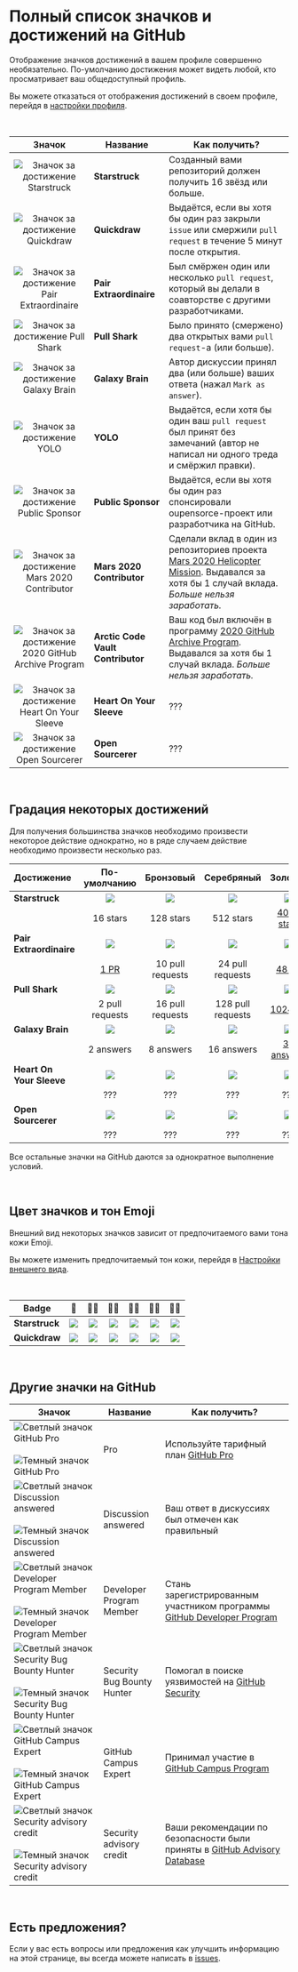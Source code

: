 # Полный список значков и достижений на GitHub

Отображение значков достижений в вашем профиле совершенно необязательно. По-умолчанию достижения может видеть любой, кто просматривает ваш общедоступный профиль.

Вы можете отказаться от отображения достижений в своем профиле, перейдя в [настройки профиля](https://github.com/settings).

<br>

|                                 Значок                                 | Название                          | Как получить?                                                                                                                                                                                                           |
|:----------------------------------------------------------------------:|-----------------------------------|-------------------------------------------------------------------------------------------------------------------------------------------------------------------------------------------------------------------------|
|             ![Значок за достижение Starstruck][ss-default]             | **Starstruck**                    | Созданный вами репозиторий должен получить <span class="fw-bold">16 звёзд</span> или больше.                                                                                                                            |
|              ![Значок за достижение Quickdraw][quickdraw]              | **Quickdraw**                     | Выдаётся, если вы хотя бы один раз закрыли `issue` или смержили `pull request` <span class="fw-bold">в течение 5 минут</span> после открытия.                                                                           |
|        ![Значок за достижение Pair Extraordinaire][pe-default]         | **Pair Extraordinaire**           | Был смёржен один или несколько `pull request`, который вы делали в соавторстве с другими разработчиками.                                                                                                                |
|             ![Значок за достижение Pull Shark][ps-default]             | **Pull Shark**                    | Было принято (смержено) два открытых вами `pull request`-а (или больше).                                                                                                                                                |
|            ![Значок за достижение Galaxy Brain][gb-default]            | **Galaxy Brain**                  | Автор дискуссии принял два (или больше) ваших ответа (нажал `Mark as answer`).                                                                                                                                          |
|                   ![Значок за достижение YOLO][yolo]                   | **YOLO**                          | Выдаётся, если хотя бы один ваш `pull request` был принят без замечаний (автор не написал ни одного треда и смёржил правки).                                                                                            |
|         ![Значок за достижение Public Sponsor][public-sponsor]         | **Public Sponsor**                | Выдаётся, если вы хотя бы один раз спонсировали oupensorce-проект или разработчика на GitHub.                                                                                                                           |
|        ![Значок за достижение Mars 2020 Contributor][mars-2020]        | **Mars 2020 Contributor**         | Сделали вклад в один из репозиториев проекта <a href="https://github.com/readme/featured/nasa-ingenuity-helicopter">Mars 2020 Helicopter Mission</a>. Выдавался за хотя бы 1 случай вклада. *Больше нельзя заработать.* |
| ![Значок за достижение 2020 GitHub Archive Program][arctic-code-vault] | **Arctic Code Vault Contributor** | Ваш код был включён в программу <a href="https://archiveprogram.github.com">2020 GitHub Archive Program</a>. Выдавался за хотя бы 1 случай вклада. *Больше нельзя заработать.*                                          |
|       ![Значок за достижение Heart On Your Sleeve][hoys-default]       | **Heart On Your Sleeve**          | ???                                                                                                                                                                                                                     |
|           ![Значок за достижение Open Sourcerer][os-default]           | **Open Sourcerer**                | ???                                                                                                                                                                                                                     |

<!-- Значки не имеющие градаций по уровням -->
[quickdraw]: https://github.githubassets.com/images/modules/profile/achievements/quickdraw-default.png
[yolo]: https://github.githubassets.com/images/modules/profile/achievements/yolo-default.png
[public-sponsor]: https://github.githubassets.com/images/modules/profile/achievements/public-sponsor-default.png
[mars-2020]: https://github.githubassets.com/images/modules/profile/achievements/mars-2020-contributor-default.png
[arctic-code-vault]: https://github.githubassets.com/images/modules/profile/achievements/arctic-code-vault-contributor-default.png

<br>

## Градация некоторых достижений

Для получения большинства значков необходимо произвести некоторое действие однократно, но в ряде случаем действие
необходимо произвести несколько раз.

| Достижение               |   По-умолчанию    |    Бронзовый     |    Серебряный     |        Золотой        |
|:-------------------------|:-----------------:|:----------------:|:-----------------:|:---------------------:|
| **Starstruck**           |  ![][ss-default]  |  ![][ss-bronze]  |  ![][ss-silver]   |     ![][ss-gold]      |
|                          |     16 stars      |    128 stars     |     512 stars     | [4096 stars][ss-4096] |
| **Pair Extraordinaire**  |  ![][pe-default]  |  ![][pe-bronze]  |  ![][pe-silver]   |     ![][pe-gold]      |
|                          |   [1 PR][pe-1]    | 10 pull requests | 24 pull requests  |    [48 PR][pe-48]     |
| **Pull Shark**           |  ![][ps-default]  |  ![][ps-bronze]  |  ![][ps-silver]   |     ![][ps-gold]      |
|                          |  2 pull requests  | 16 pull requests | 128 pull requests |  [1024 PR][ps-1024]   |
| **Galaxy Brain**         |  ![][gb-default]  |  ![][gb-bronze]  |  ![][gb-silver]   |     ![][gb-gold]      |
|                          |     2 answers     |    8 answers     |    16 answers     |  [32 answers][gb-32]  |
| **Heart On Your Sleeve** | ![][hoys-default] | ![][hoys-bronze] | ![][hoys-silver]  |    ![][hoys-gold]     | 
|                          |        ???        |       ???        |        ???        |          ???          |
| **Open Sourcerer**       |  ![][os-default]  |  ![][os-bronze]  |  ![][os-silver]   |     ![][os-gold]      | 
|                          |        ???        |       ???        |        ???        |          ???          |

Все остальные значки на GitHub даются за однократное выполнение условий.

<!-- Ссылки на изображения значков Starstruck -->
[ss-default]: https://github.githubassets.com/images/modules/profile/achievements/starstruck-default.png
[ss-bronze]: https://github.githubassets.com/images/modules/profile/achievements/starstruck-bronze.png
[ss-silver]: https://github.githubassets.com/images/modules/profile/achievements/starstruck-silver.png
[ss-gold]: https://github.githubassets.com/images/modules/profile/achievements/starstruck-gold.png

<!-- Ссылки на примеры достижений Starstruck (разных уровней) -->
[ss-4096]: https://github.com/torvalds?achievement=starstruck&tab=achievements

<!-- Ссылки на изображения значков Pair Extraordinaire -->
[pe-default]: https://github.githubassets.com/images/modules/profile/achievements/pair-extraordinaire-default.png
[pe-bronze]: https://github.githubassets.com/images/modules/profile/achievements/pair-extraordinaire-bronze.png
[pe-silver]: https://github.githubassets.com/images/modules/profile/achievements/pair-extraordinaire-silver.png
[pe-gold]: https://github.githubassets.com/images/modules/profile/achievements/pair-extraordinaire-gold.png

<!-- Ссылки на примеры достижений Pair Extraordinaire (разных уровней) -->
[pe-1]: https://github.com/gomzyakov?achievement=pair-extraordinaire&tab=achievements
[pe-48]: https://github.com/Rongronggg9?achievement=pair-extraordinaire&tab=achievements

<!-- Ссылки на изображения значков Pull Shark -->
[ps-default]: https://github.githubassets.com/images/modules/profile/achievements/pull-shark-default.png
[ps-bronze]: https://github.githubassets.com/images/modules/profile/achievements/pull-shark-bronze.png
[ps-silver]: https://github.githubassets.com/images/modules/profile/achievements/pull-shark-silver.png
[ps-gold]: https://github.githubassets.com/images/modules/profile/achievements/pull-shark-gold.png

<!-- Ссылки на примеры достижений Pull Shark (разных уровней) -->
[ps-1024]: https://github.com/ljharb?achievement=pull-shark&tab=achievements

<!-- Ссылки на изображения значков Galaxy Brain -->
[gb-default]: https://github.githubassets.com/images/modules/profile/achievements/galaxy-brain-default.png
[gb-bronze]: https://github.githubassets.com/images/modules/profile/achievements/galaxy-brain-bronze.png
[gb-silver]: https://github.githubassets.com/images/modules/profile/achievements/galaxy-brain-silver.png
[gb-gold]: https://github.githubassets.com/images/modules/profile/achievements/galaxy-brain-gold.png

<!-- Ссылки на примеры достижений Galaxy Brain (разных уровней) -->
[gb-32]: https://github.com/ljharb?achievement=galaxy-brain&tab=achievements

<!-- Ссылки на изображения значков Heart On Your Sleeve -->
[hoys-default]: https://github.githubassets.com/images/modules/profile/achievements/heart-on-your-sleeve-default.png
[hoys-bronze]: https://github.githubassets.com/images/modules/profile/achievements/heart-on-your-sleeve-bronze.png
[hoys-silver]: https://github.githubassets.com/images/modules/profile/achievements/heart-on-your-sleeve-silver.png
[hoys-gold]: https://github.githubassets.com/images/modules/profile/achievements/heart-on-your-sleeve-gold.png

<!-- Ссылки на изображения значков Open Sourcerer -->
[os-default]: https://github.githubassets.com/images/modules/profile/achievements/open-sourcerer-default.png
[os-bronze]: https://github.githubassets.com/images/modules/profile/achievements/open-sourcerer-bronze.png
[os-silver]: https://github.githubassets.com/images/modules/profile/achievements/open-sourcerer-silver.png
[os-gold]: https://github.githubassets.com/images/modules/profile/achievements/open-sourcerer-gold.png

<br>

## Цвет значков и тон Emoji

Внешний вид некоторых значков зависит от предпочитаемого вами тона кожи Emoji.

Вы можете изменить предпочитаемый тон кожи, перейдя в [Настройки внешнего вида](https://github.com/settings/appearance).

<br>

| **Badge**      |       👋       |     👋🏻     |        👋🏼         |     👋🏽      |        👋🏾        |    👋🏿     |
|----------------|:--------------:|:------------:|:-------------------:|:-------------:|:------------------:|:-----------:|
| **Starstruck** | ![][s-default] | ![][s-light] | ![][s-light-medium] | ![][s-medium] | ![][s-medium-dark] | ![][s-dark] |
| **Quickdraw**  | ![][q-default] | ![][q-light] | ![][q-light-medium] | ![][q-medium] | ![][q-medium-dark] | ![][q-dark] |

<!-- Ссылки на зветовые вариации значков Starstruck -->
[s-default]: https://github.githubassets.com/images/modules/profile/achievements/starstruck-default.png
[s-light]: https://github.githubassets.com/images/modules/profile/achievements/starstruck-default--light.png
[s-light-medium]: https://github.githubassets.com/images/modules/profile/achievements/starstruck-default--light-medium.png
[s-medium]: https://github.githubassets.com/images/modules/profile/achievements/starstruck-default--medium.png
[s-medium-dark]: https://github.githubassets.com/images/modules/profile/achievements/starstruck-default--medium-dark.png
[s-dark]: https://github.githubassets.com/images/modules/profile/achievements/starstruck-default--dark.png

<!-- Ссылки на зветовые вариации значков Quickdraw -->
[q-default]: https://github.githubassets.com/images/modules/profile/achievements/quickdraw-default.png
[q-light]: https://github.githubassets.com/images/modules/profile/achievements/quickdraw-default--light.png
[q-light-medium]: https://github.githubassets.com/images/modules/profile/achievements/quickdraw-default--light-medium.png
[q-medium]: https://github.githubassets.com/images/modules/profile/achievements/quickdraw-default--medium.png
[q-medium-dark]: https://github.githubassets.com/images/modules/profile/achievements/quickdraw-default--medium-dark.png
[q-dark]: https://github.githubassets.com/images/modules/profile/achievements/quickdraw-default--dark.png

<br>

## Другие значки на GitHub

<table class="table table-bordered">
<thead>
    <tr>
      <th scope="col">Значок</th>
      <th scope="col">Название</th>
      <th scope="col">Как получить?</th>
    </tr>
  </thead>
  <tbody>
    <tr>
      <td>
        <img alt="Светлый значок GitHub Pro" src="https://user-images.githubusercontent.com/65187002/173065531-57dbf8b1-7eb7-4d46-81bf-f2d18c7c9112.svg#gh-dark-mode-only">&nbsp;
        <img alt="Темный значок GitHub Pro" src="https://user-images.githubusercontent.com/65187002/173065669-d1fdb5a7-8895-43cc-8dea-72a511a37e86.svg#gh-light-mode-only">
        </td>
      <td class="fw-bold">Pro</td>
      <td>Используйте тарифный план <a href="https://docs.github.com/en/get-started/learning-about-github/githubs-products#github-pro">GitHub Pro</a></td>
    </tr>
    <tr>
      <td>
        <img alt="Светлый значок Discussion answered" src="https://user-images.githubusercontent.com/65187002/173078083-15a75f15-b040-4a92-8d70-561a206d9fd9.svg#gh-dark-mode-only">&nbsp;
        <img alt="Темный значок Discussion answered" src="https://user-images.githubusercontent.com/65187002/173078106-28bea542-4620-46ee-837d-defda3e44ca6.svg#gh-light-mode-only">
        </td>
      <td class="fw-bold">Discussion answered</td>
      <td>Ваш ответ в дискуссиях был отмечен как правильный</td>
    </tr>
    <tr>
      <td>
        <img alt="Светлый значок Developer Program Member" src="https://user-images.githubusercontent.com/65187002/173079579-3c393d22-7a13-4e7d-87b8-341fb613d52b.svg#gh-dark-mode-only">&nbsp;
        <img alt="Темный значок Developer Program Member" src="https://user-images.githubusercontent.com/65187002/173079614-33f43a97-1cc2-4228-85e3-ef43836e17c2.svg#gh-light-mode-only">
        </td>
      <td class="fw-bold">Developer Program Member</td>
      <td>Стань зарегистрированным участником программы <a href="https://docs.github.com/en/developers/overview/github-developer-program">GitHub Developer Program</a></td>
    </tr>
    <tr>
      <td>
        <img alt="Светлый значок Security Bug Bounty Hunter" src="https://user-images.githubusercontent.com/65187002/173081624-93e3cf1f-50b7-45a4-82b7-1954f66368b9.svg#gh-dark-mode-only">&nbsp;
        <img alt="Темный значок Security Bug Bounty Hunter" src="https://user-images.githubusercontent.com/65187002/173081657-e500d72c-9247-44c2-a3d3-2deff30e1ae7.svg#gh-light-mode-only">
        </td>
      <td class="fw-bold">Security Bug Bounty Hunter</td>
      <td>Помогал в поиске уязвимостей на <a href="https://bounty.github.com">GitHub Security</a></td>
    </tr>
    <tr>
      <td>
        <img alt="Светлый значок GitHub Campus Expert" src="https://user-images.githubusercontent.com/65187002/173082819-b3625c23-bfd6-4492-b828-56ed91c45f52.svg#gh-dark-mode-only">&nbsp;
        <img alt="Темный значок GitHub Campus Expert" src="https://user-images.githubusercontent.com/65187002/173082836-08be81fe-13b7-4acf-9096-e5241d76f237.svg#gh-light-mode-only">
        </td>
      <td class="fw-bold">GitHub Campus Expert</td>
      <td>Принимал участие в <a href="https://education.github.com/experts">GitHub Campus Program</a></td>
    </tr>
    <tr>
      <td>
        <img alt="Светлый значок Security advisory credit" src="https://user-images.githubusercontent.com/65187002/173084051-79a0a626-1c1a-4d60-afdf-50ad001d7b21.svg#gh-dark-mode-only">&nbsp;
        <img alt="Темный значок Security advisory credit" src="https://user-images.githubusercontent.com/65187002/173084071-5f321da2-b2a9-490b-a524-1b21fa384d7e.svg#gh-light-mode-only">
        </td>
      <td class="fw-bold">Security advisory credit</td>
      <td>Ваши рекомендации по безопасности были приняты в <a href="https://github.com/advisories">GitHub Advisory Database</a></td>
    </tr>
</tbody>
</table>



<br>

## Есть предложения?

Если у вас есть вопросы или предложения как улучшить информацию на этой странице, вы всегда можете написать
в [issues](https://github.com/github-profile-achievements/russian/issues).

